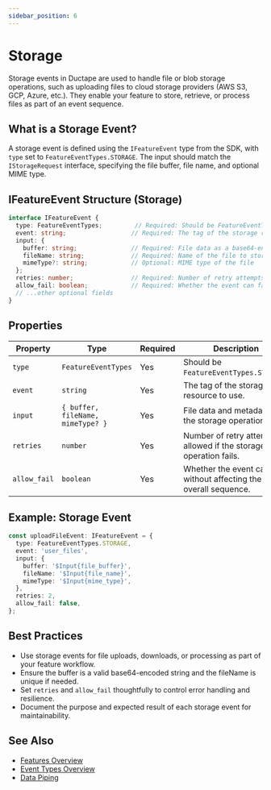 ```yaml
---
sidebar_position: 6
---
```


# Storage

Storage events in Ductape are used to handle file or blob storage operations, such as uploading files to cloud storage providers (AWS S3, GCP, Azure, etc.). They enable your feature to store, retrieve, or process files as part of an event sequence.

## What is a Storage Event?

A storage event is defined using the `IFeatureEvent` type from the SDK, with `type` set to `FeatureEventTypes.STORAGE`. The input should match the `IStorageRequest` interface, specifying the file buffer, file name, and optional MIME type.

## IFeatureEvent Structure (Storage)

```typescript
interface IFeatureEvent {
  type: FeatureEventTypes;         // Required: Should be FeatureEventTypes.STORAGE
  event: string;                  // Required: The tag of the storage resource to use
  input: {
    buffer: string;               // Required: File data as a base64-encoded string
    fileName: string;             // Required: Name of the file to store
    mimeType?: string;            // Optional: MIME type of the file
  };
  retries: number;                // Required: Number of retry attempts if the storage operation fails
  allow_fail: boolean;            // Required: Whether the event can fail without affecting the overall sequence
  // ...other optional fields
}
```

## Properties

| Property     | Type                      | Required | Description                                                                                       |
|--------------|---------------------------|----------|---------------------------------------------------------------------------------------------------|
| `type`       | `FeatureEventTypes`       | Yes      | Should be `FeatureEventTypes.STORAGE`.                                                            |
| `event`      | `string`                  | Yes      | The tag of the storage resource to use.                                                           |
| `input`      | `{ buffer, fileName, mimeType? }` | Yes | File data and metadata for the storage operation.                                                  |
| `retries`    | `number`                  | Yes      | Number of retry attempts allowed if the storage operation fails.                                   |
| `allow_fail` | `boolean`                 | Yes      | Whether the event can fail without affecting the overall sequence.                                 |

## Example: Storage Event

```typescript
const uploadFileEvent: IFeatureEvent = {
  type: FeatureEventTypes.STORAGE,
  event: 'user_files',
  input: {
    buffer: '$Input{file_buffer}',
    fileName: '$Input{file_name}',
    mimeType: '$Input{mime_type}',
  },
  retries: 2,
  allow_fail: false,
};
```

## Best Practices
- Use storage events for file uploads, downloads, or processing as part of your feature workflow.
- Ensure the buffer is a valid base64-encoded string and the fileName is unique if needed.
- Set `retries` and `allow_fail` thoughtfully to control error handling and resilience.
- Document the purpose and expected result of each storage event for maintainability.

## See Also
- [Features Overview](../../../getting-started.md)
- [Event Types Overview](../)
- [Data Piping](../data-piping.md) 